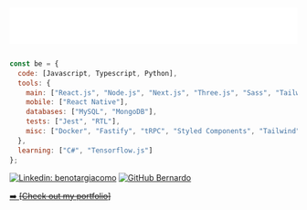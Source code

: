 <h1 align="center">
  <a href="https://www.linkedin.com/in/benotargiacomo" target="_blank">
    <img src="https://raw.githubusercontent.com/benotargiacomo/benotargiacomo/main/images/header.svg" alt="Name Header" />
  </a>
<!--   <a href="https://www.linkedin.com/in/benotargiacomo" target="_blank">
    <img alt="Linkedin" width="50px" src="https://raw.githubusercontent.com/devicons/devicon/master/icons/linkedin/linkedin-original.svg" align="right"/>
    <br />
  </a> -->
</h1>

```javascript
const be = {
  code: [Javascript, Typescript, Python],
  tools: {
    main: ["React.js", "Node.js", "Next.js", "Three.js", "Sass", "Tailwind", "8thWall", "HTML", "CSS"],
    mobile: ["React Native"],
    databases: ["MySQL", "MongoDB"],
    tests: ["Jest", "RTL"],
    misc: ["Docker", "Fastify", "tRPC", "Styled Components", "Tailwind", "Prisma", "Sequelize", "Mongoose"],
  },
  learning: ["C#", "Tensorflow.js"]
};
```

[![Linkedin: benotargiacomo](https://img.shields.io/badge/-benotargiacomo-blue?style=flat-square&logo=Linkedin&logoColor=white&link=https://www.linkedin.com/in/benotargiacomo)](https://www.linkedin.com/in/benotargiacomo/)
[![GitHub Bernardo](https://img.shields.io/github/followers/benotargiacomo?label=follow&style=social)](https://github.com/benotargiacomo)

<!-- <a href="https://www.linkedin.com/in/benotargiacomo" target="_blank">
  <img alt="Linkedin" width="40px" src="https://raw.githubusercontent.com/devicons/devicon/master/icons/linkedin/linkedin-original.svg" align="right"/>
  <br />
</a> -->

<p>
  <a href="https://notargiacomo.dev" target="_blank">
    ➡️ <strike>[Check out my portfolio]</strike>
  </a>
</p>


<!-- <details>
  <summary><h3>🔧 Technologies & Tools </h3></summary>
  <br>
  <img align="center" alt="JavaScript" height="30" width="40" src="https://raw.githubusercontent.com/devicons/devicon/master/icons/javascript/javascript-original.svg">
  <img align="center" alt="Typescript" height="30" width="40" src="https://raw.githubusercontent.com/devicons/devicon/master/icons/typescript/typescript-original.svg">
  <img align="center" alt="NodeJS" height="30" width="40" src="https://raw.githubusercontent.com/devicons/devicon/master/icons/nodejs/nodejs-original.svg">
  <img align="center" alt="Express" height="30" width="40" src="https://raw.githubusercontent.com/devicons/devicon/master/icons/express/express-original.svg">
  <img align="center" alt="Sequelize" height="30" width="40" src="https://raw.githubusercontent.com/devicons/devicon/master/icons/sequelize/sequelize-original.svg">
  <img align="center" alt="mySQL" height="30" width="40" src="https://raw.githubusercontent.com/devicons/devicon/master/icons/mysql/mysql-original.svg">
  <img align="center" alt="MongoDB" height="30" width="40" src="https://raw.githubusercontent.com/devicons/devicon/master/icons/mongodb/mongodb-original.svg">
  <img align="center" alt="React" height="30" width="40" src="https://raw.githubusercontent.com/devicons/devicon/master/icons/react/react-original.svg">
  <img align="center" alt="Redux" height="30" width="40" src="https://raw.githubusercontent.com/devicons/devicon/master/icons/redux/redux-original.svg">
  <img align="center" alt="Docker" height="30" width="40" src="https://raw.githubusercontent.com/devicons/devicon/master/icons/docker/docker-original.svg">
  <img align="center" alt="HTML" height="30" width="40" src="https://raw.githubusercontent.com/devicons/devicon/master/icons/html5/html5-original.svg">
  <img align="center" alt="CSS" height="30" width="40" src="https://raw.githubusercontent.com/devicons/devicon/master/icons/css3/css3-original.svg">
  <img align="center" alt="Git" height="30" width="40" src="https://raw.githubusercontent.com/devicons/devicon/master/icons/git/git-original.svg">

</details> -->


<!-- [![Readme Card](https://github-readme-stats.vercel.app/api/pin/?username=benotargiacomo&repo=benotargiacomo.github.io)](https://benotargiacomo.github.io/) -->

<!-- <div align="center">
  <img height="160em" src="https://github-readme-stats.vercel.app/api?username=benotargiacomo&show_icons=true&hide_border=true&theme=react&count_private=true"/>
  <img height="160em" src="https://github-readme-stats.vercel.app/api/top-langs/?username=benotargiacomo&layout=compact&hide_border=true&langs_count=5&theme=react"/>
</div> -->
